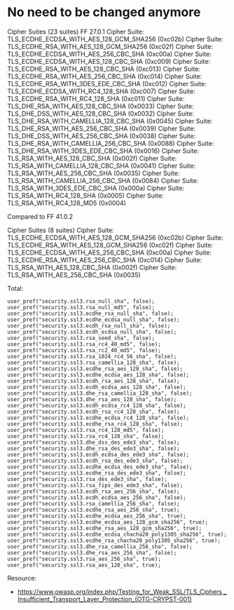 No need to be changed anymore
==============================

Cipher Suites (23 suites) FF 27.0.1
    Cipher Suite: TLS_ECDHE_ECDSA_WITH_AES_128_GCM_SHA256 (0xc02b)
    Cipher Suite: TLS_ECDHE_RSA_WITH_AES_128_GCM_SHA256 (0xc02f)
    Cipher Suite: TLS_ECDHE_ECDSA_WITH_AES_256_CBC_SHA (0xc00a)
    Cipher Suite: TLS_ECDHE_ECDSA_WITH_AES_128_CBC_SHA (0xc009)
    Cipher Suite: TLS_ECDHE_RSA_WITH_AES_128_CBC_SHA (0xc013)
    Cipher Suite: TLS_ECDHE_RSA_WITH_AES_256_CBC_SHA (0xc014)
    Cipher Suite: TLS_ECDHE_RSA_WITH_3DES_EDE_CBC_SHA (0xc012)
    Cipher Suite: TLS_ECDHE_ECDSA_WITH_RC4_128_SHA (0xc007)
    Cipher Suite: TLS_ECDHE_RSA_WITH_RC4_128_SHA (0xc011)
    Cipher Suite: TLS_DHE_RSA_WITH_AES_128_CBC_SHA (0x0033)
    Cipher Suite: TLS_DHE_DSS_WITH_AES_128_CBC_SHA (0x0032)
    Cipher Suite: TLS_DHE_RSA_WITH_CAMELLIA_128_CBC_SHA (0x0045)
    Cipher Suite: TLS_DHE_RSA_WITH_AES_256_CBC_SHA (0x0039)
    Cipher Suite: TLS_DHE_DSS_WITH_AES_256_CBC_SHA (0x0038)
    Cipher Suite: TLS_DHE_RSA_WITH_CAMELLIA_256_CBC_SHA (0x0088)
    Cipher Suite: TLS_DHE_RSA_WITH_3DES_EDE_CBC_SHA (0x0016)
    Cipher Suite: TLS_RSA_WITH_AES_128_CBC_SHA (0x002f)
    Cipher Suite: TLS_RSA_WITH_CAMELLIA_128_CBC_SHA (0x0041)
    Cipher Suite: TLS_RSA_WITH_AES_256_CBC_SHA (0x0035)
    Cipher Suite: TLS_RSA_WITH_CAMELLIA_256_CBC_SHA (0x0084)
    Cipher Suite: TLS_RSA_WITH_3DES_EDE_CBC_SHA (0x000a)
    Cipher Suite: TLS_RSA_WITH_RC4_128_SHA (0x0005)
    Cipher Suite: TLS_RSA_WITH_RC4_128_MD5 (0x0004)

	
Compared to FF 41.0.2

Cipher Suites (8 suites)
    Cipher Suite: TLS_ECDHE_ECDSA_WITH_AES_128_GCM_SHA256 (0xc02b)
    Cipher Suite: TLS_ECDHE_RSA_WITH_AES_128_GCM_SHA256 (0xc02f)
    Cipher Suite: TLS_ECDHE_ECDSA_WITH_AES_256_CBC_SHA (0xc00a)
    Cipher Suite: TLS_ECDHE_RSA_WITH_AES_256_CBC_SHA (0xc014)
    Cipher Suite: TLS_RSA_WITH_AES_128_CBC_SHA (0x002f)
    Cipher Suite: TLS_RSA_WITH_AES_256_CBC_SHA (0x0035)
	
	
Total:

    user_pref("security.ssl3.rsa_null_sha", false);
    user_pref("security.ssl3.rsa_null_md5", false);
    user_pref("security.ssl3.ecdhe_rsa_null_sha", false);
    user_pref("security.ssl3.ecdhe_ecdsa_null_sha", false);
    user_pref("security.ssl3.ecdh_rsa_null_sha", false);
    user_pref("security.ssl3.ecdh_ecdsa_null_sha", false);
    user_pref("security.ssl3.rsa_seed_sha", false);
    user_pref("security.ssl3.rsa_rc4_40_md5", false);
    user_pref("security.ssl3.rsa_rc2_40_md5", false);
    user_pref("security.ssl3.rsa_1024_rc4_56_sha", false);
    user_pref("security.ssl3.rsa_camellia_128_sha", false);
    user_pref("security.ssl3.ecdhe_rsa_aes_128_sha", false);
    user_pref("security.ssl3.ecdhe_ecdsa_aes_128_sha", false);
    user_pref("security.ssl3.ecdh_rsa_aes_128_sha", false);
    user_pref("security.ssl3.ecdh_ecdsa_aes_128_sha", false);
    user_pref("security.ssl3.dhe_rsa_camellia_128_sha", false);
    user_pref("security.ssl3.dhe_rsa_aes_128_sha", false);
    user_pref("security.ssl3.ecdh_ecdsa_rc4_128_sha", false);
    user_pref("security.ssl3.ecdh_rsa_rc4_128_sha", false);
    user_pref("security.ssl3.ecdhe_ecdsa_rc4_128_sha", false);
    user_pref("security.ssl3.ecdhe_rsa_rc4_128_sha", false);
    user_pref("security.ssl3.rsa_rc4_128_md5", false);
    user_pref("security.ssl3.rsa_rc4_128_sha", false);
    user_pref("security.ssl3.dhe_dss_des_ede3_sha", false);
    user_pref("security.ssl3.dhe_rsa_des_ede3_sha", false);
    user_pref("security.ssl3.ecdh_ecdsa_des_ede3_sha", false);
    user_pref("security.ssl3.ecdh_rsa_des_ede3_sha", false);
    user_pref("security.ssl3.ecdhe_ecdsa_des_ede3_sha", false);
    user_pref("security.ssl3.ecdhe_rsa_des_ede3_sha", false);
    user_pref("security.ssl3.rsa_des_ede3_sha", false);
    user_pref("security.ssl3.rsa_fips_des_ede3_sha", false);
    user_pref("security.ssl3.ecdh_rsa_aes_256_sha", false);
    user_pref("security.ssl3.ecdh_ecdsa_aes_256_sha", false);
    user_pref("security.ssl3.rsa_camellia_256_sha", false);
    user_pref("security.ssl3.ecdhe_rsa_aes_256_sha", true);
    user_pref("security.ssl3.ecdhe_ecdsa_aes_256_sha", true);
    user_pref("security.ssl3.ecdhe_ecdsa_aes_128_gcm_sha256", true);
    user_pref("security.ssl3.ecdhe_rsa_aes_128_gcm_sha256", true);
    user_pref("security.ssl3.ecdhe_ecdsa_chacha20_poly1305_sha256", true);
    user_pref("security.ssl3.ecdhe_rsa_chacha20_poly1305_sha256", true);
    user_pref("security.ssl3.dhe_rsa_camellia_256_sha", false);
    user_pref("security.ssl3.dhe_rsa_aes_256_sha", false);
    user_pref("security.ssl3.rsa_aes_256_sha", true);
    user_pref("security.ssl3.rsa_aes_128_sha", true);
	

Resource:
* https://www.owasp.org/index.php/Testing_for_Weak_SSL/TLS_Ciphers,_Insufficient_Transport_Layer_Protection_(OTG-CRYPST-001)

